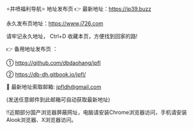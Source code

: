 ⭐️井喷福利导航⭐️ 地址发布页 👉 最新地址：https://jp39.buzz

永久发布页地址：https://www.j726.com

请牢记永久地址， Ctrl+D 收藏本页，方便找到回家的路!

👉 备用地址发布页 ：

① https://github.com/dbdaohang/jpfl

② https://db-dh.gitbook.io/jpfl/

📧 最新地址索取邮箱: jpfldh@gmail.com

(发送任意邮件到此邮箱可自动获取最新地址)

‼️近期部分国产浏览器屏蔽网址，电脑请安装Chrome浏览器访问，手机请安装Alook浏览器、X浏览器访问。
